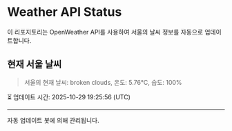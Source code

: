
# Weather API Status

이 리포지토리는 OpenWeather API를 사용하여 서울의 날씨 정보를 자동으로 업데이트합니다.

## 현재 서울 날씨
> 서울의 현재 날씨: broken clouds, 온도: 5.76°C, 습도: 100%

⏳ 업데이트 시간: 2025-10-29 19:25:56 (UTC)

---
자동 업데이트 봇에 의해 관리됩니다.
